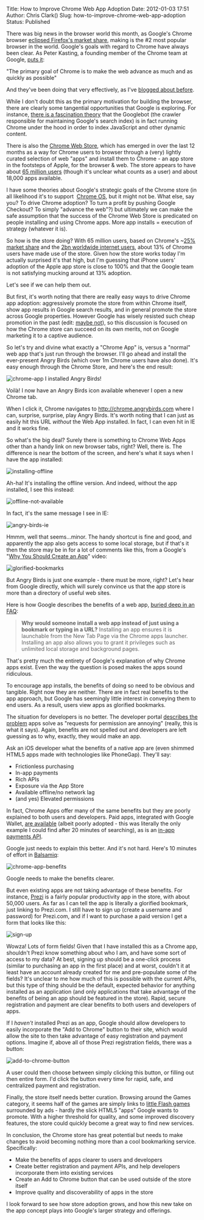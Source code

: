 Title: How to Improve Chrome Web App Adoption
Date: 2012-01-03 17:51
Author: Chris Clark()
Slug: how-to-improve-chrome-web-app-adoption
Status: Published

There was big news in the browser world this month, as Google's Chrome
browser [eclipsed Firefox's market
share](http://www.tomshardware.com/news/chrome-firefox-internet-explorer-browser,14147.html),
making is the \#2 most popular browser in the world. Google's goals with
regard to Chrome have always been clear. As Peter Kasting, a founding
member of the Chrome team at Google, [puts it](https://plus.google.com/114128403856330399812/posts/9dKsD7Mi7JU):

"The primary goal of Chrome is to make the web advance as much and as
quickly as possible"

And they've been doing that very effectively, as I've [blogged about
before](http://blog.untrod.com/2011/07/google-chrome-product-strategy.html).

While I don't doubt this as the primary motivation for building the
browser, there are clearly some tangential opportunities that Google is
exploring. For instance, [there is a fascination
theory](http://ipullrank.com/googlebot-is-chrome/) that the Googlebot
(the crawler responsible for maintaining Google's search index) is in
fact running Chrome under the hood in order to index JavaScript and
other dynamic content.

There is also the [Chrome Web
Store](http://en.wikipedia.org/wiki/Chrome_Web_Store), which has emerged
in over the last 12 months as a way for Chrome users to browser through
a (very) lightly curated selection of web "apps" and install them to
Chrome - an app store in the footsteps of Apple, for the browser & web.
The store appears to have about [65 million
users](http://www.chromeosapps.org/) (though it's unclear what counts as
a user) and about 18,000 apps available.

I have some theories about Google's strategic goals of the Chrome store
(in all likelihood it's to support  [Chrome
OS](http://en.wikipedia.org/wiki/Google_Chrome_OS), but it might not be.
What else, say you? To drive Chrome adoption? To turn a profit by
pushing Google Checkout? To simply "advance the web"?) but ultimately we
can make the safe assumption that the success of the Chrome Web Store is
predicated on people installing and using Chrome apps. More app installs
= execution of strategy (whatever it is).

So how is the store doing? With 65 million users, based on Chrome's
\~[25% market share](http://gs.statcounter.com/) and the [2bn worldwide
internet users](http://www.internetworldstats.com/stats.htm), about 13%
of Chrome users have made use of the store. Given how the store works
today I'm actually surprised it's that high, but I'm guessing that
iPhone users' adoption of the Apple app store is close to 100% and that
the Google team is not satisfying mucking around at 13% adoption.

Let's see if we can help them out.

But first, it's worth noting that there are really easy ways to drive
Chrome app adoption: aggressively promote the store from within Chrome
itself, show app results in Google search results, and in general
promote the store across Google properties. However Google has wisely
resisted such cheap promotion in the past (edit: [maybe
not](http://searchengineland.com/googles-jaw-dropping-sponsored-post-campaign-for-chrome-106348)),
so this discussion is focused on how the Chrome store can succeed on its
own merits, not on Google marketing it to a captive audience.

So let's try and divine what exactly a "Chrome App" is, versus a
"normal" web app that's just run through the browser. I'll go ahead and
install the ever-present Angry Birds (which over 1m Chrome users have
also done). It's easy enough through the Chrome Store, and here's the
end result:

![chrome-app](http://3.bp.blogspot.com/-YbtPqp66Res/Tv3y4yPT9II/AAAAAAAAACY/fOZRT5FPas8/s1600/chrome+app.png)
I installed Angry Birds!

Voilà! I now have an Angry Birds icon available whenever I open a new
Chrome tab.

When I click it, Chrome navigates to http://chrome.angrybirds.com where
I can, surprise, surprise, play Angry Birds. It's worth noting that I
can just as easily hit this URL *without* the Web App installed. In
fact, I can even hit in IE and it works fine.

So what's the big deal? Surely there is something to Chrome Web Apps
other than a handy link on new browser tabs, right? Well, there is. The
difference is near the bottom of the screen, and here's what it says
when I have the app installed:

![installing-offline](http://3.bp.blogspot.com/-zEwt8dCBZNA/Tv31sIgTL5I/AAAAAAAAACk/X1wzKNGnUr8/s1600/installing+offline.png)

Ah-ha! It's installing the offline version. And indeed, without the app
installed, I see this instead:

![offline-not-available](http://4.bp.blogspot.com/-i-yO5w7383I/Tv310-XsIkI/AAAAAAAAACw/vQD7NoKmAkE/s1600/offline+not+available.png)

In fact, it's the same message I see in IE:

![angry-birds-ie](http://3.bp.blogspot.com/-qcMwM7A2Aes/Tv32GqlH2AI/AAAAAAAAAC8/wd-d5CKxxXI/s1600/angry+birds+IE.png)

Hmmm, well that seems...minor. The handy shortcut is fine and good, and
apparently the app also gets access to some local storage, but if that's
it then the store may be in for a lot of comments like this, from
a Google's "[Why You Should Create an
App](http://www.youtube.com/watch?v=yn_imZgWPtc)" video:

![glorified-bookmarks](http://2.bp.blogspot.com/-LpLe-9N7cGk/Tv4twS4w-wI/AAAAAAAAADI/G5uqDv8ccmI/s1600/glorified+bookmarks.png)

But Angry Birds is just one example - there must be more, right? Let's
hear from Google directly, which will surely convince us that the app
store is more than a directory of useful web sites.

Here is how Google describes the benefits of a web app, [buried deep in
an FAQ](http://code.google.com/chrome/webstore/faq.html#faq-gen-07):

> **Why would someone install a web app instead of just using a bookmark
> or typing in a URL?**
> Installing an app ensures it is launchable from the New Tab Page via
> the Chrome apps launcher. Installing an app also allows you to grant
> it privileges such as unlimited local storage and background pages.

That's pretty much the entirety of Google's explanation of why Chrome
apps exist. Even the way the question is posed makes the apps sound
ridiculous.

To encourage app installs, the benefits of doing so need to be obvious
and tangible. Right now they are neither. There are in fact real
benefits to the app approach, but Google has seemingly little interest
in conveying them to end users. As a result, users view apps as
glorified bookmarks.

The situation for developers is no better. The developer portal
[describes the
problem](http://code.google.com/chrome/apps/docs/index.html) apps solve
as "requests for permission are annoying" (really, this is what it
says). Again, benefits are not spelled out and developers are left
guessing as to why, exactly, they would make an app.

Ask an iOS developer what the benefits of a native app are (even shimmed
HTML5 apps made with technologies like PhoneGap). They'll say:

-   Frictionless purchasing
-   In-app payments
-   Rich APIs
-   Exposure via the App Store
-   Available offline/no network lag
-   (and yes) Elevated permissions

In fact, Chrome Apps offer many of the same benefits but they are poorly
explained to both users and developers. Paid apps, integrated with
Google Wallet, [are
available](https://chrome.google.com/webstore/detail/cgllhajannolhgkllnfpapalgaioobkg)
(albeit poorly adopted - this was literally the only example I could
find after 20 minutes of searching), as is an [in-app payments
API](http://www.youtube.com/watch?v=bAcyP06KqPs).

Google just needs to explain this better. And it's not hard. Here's 10
minutes of effort in [Balsamiq](http://www.balsamiq.com/):

![chrome-app-benefits](http://1.bp.blogspot.com/-MmHMy-Buu88/TwI_2hxTCJI/AAAAAAAAAD4/FB5v-KK93pw/s1600/chrome+app+benefits.png)

Google needs to make the benefits clearer.

But even existing apps are not taking advantage of these benefits. For
instance, [Prezi](http://www.prezi.com/) is a fairly popular
productivity app in the store, with about 50,000 users. As far as I can
tell the app is literally a glorified bookmark, just linking to
Prezi.com. I still have to sign up (create a username and password) for
Prezi.com, and if I want to purchase a paid version I get a form that
looks like this:

![sign-up](http://4.bp.blogspot.com/-3CgocWAcEvQ/TwM7kRYnp6I/AAAAAAAAAEE/PqNfndT4il0/s1600/sign+up.png)

Wowza! Lots of form fields! Given that I have installed this as a Chrome
app, shouldn't Prezi know something about who I am, and have some sort
of access to my data? At best, signing up should be a one-click process
(similar to purchasing an app in the first place) and at worst, couldn't
it at least have an account already created for me and pre-populate some
of the fields? It's unclear to me how much of this is possible with the
current APIs, but this type of thing should be the default, expected
behavior for anything installed as an application (and only applications
that take advantage of the benefits of being an app should be featured
in the store). Rapid, secure registration and payment are clear benefits
to both users and developers of apps.

If I *haven't* installed Prezi as an app, Google should allow developers
to easily incorporate the "Add to Chrome" button to their site, which
would allow the site to then take advantage of easy registration and
payment options. Imagine if, above all of those Prezi registration
fields, there was a button:

![add-to-chrome-button](http://4.bp.blogspot.com/-E6Vtyf11ppQ/TwM8usR2uJI/AAAAAAAAAEQ/7WKgqskQjlI/s1600/add+to+chrome+button.png)

A user could then choose between simply clicking this button, or filling
out then entire form. I'd click the button every time for rapid, safe,
and centralized payment and registration.

Finally, the store itself needs better curation. Browsing around the
Games category, it seems half of the games are simply links to [little
Flash
games](http://www.chromegamebox.com/sports/sports201112098608.html)
surrounded by ads - hardly the slick HTML5 "apps" Google wants to
promote. With a higher threshold for quality, and some improved
discovery features, the store could quickly become a great way to find
new services.

In conclusion, the Chrome store has great potential but needs to make
changes to avoid becoming nothing more than a cool bookmarking service.
Specifically:

-   Make the benefits of apps clearer to users and developers
-   Create better registration and payment APIs, and help developers
    incorporate them into existing services
-   Create an Add to Chrome button that can be used outside of the store
    itself
-   Improve quality and discoverability of apps in the store

I look forward to see how store adoption grows, and how this new take on
the app concept plays into Google's larger strategy and offerings.
